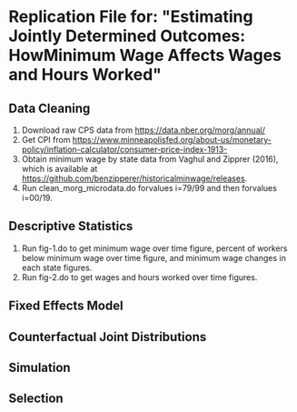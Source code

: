# Replication File for: "Estimating Jointly Determined Outcomes: HowMinimum Wage Affects Wages and Hours Worked"

## Data Cleaning 

1.	Download raw CPS data from https://data.nber.org/morg/annual/
2.	Get CPI from https://www.minneapolisfed.org/about-us/monetary-policy/inflation-calculator/consumer-price-index-1913-
3.	Obtain minimum wage by state data from Vaghul and Zipprer (2016), which is available at https://github.com/benzipperer/historicalminwage/releases.
4.	Run clean_morg_microdata.do forvalues i=79/99 and then forvalues i=00/19.


## Descriptive Statistics 

1.	Run fig-1.do to get minimum wage over time figure, percent of workers below minimum wage over time figure, and minimum wage changes in each state figures. 
2.	Run fig-2.do to get wages and hours worked over time figures.

## Fixed Effects Model

## Counterfactual Joint Distributions

## Simulation 

## Selection 

